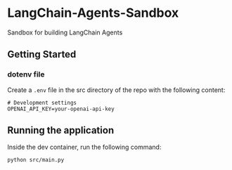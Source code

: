 # LangChain-Agents-Sandbox

Sandbox for building LangChain Agents

## Getting Started

### dotenv file

Create a `.env` file in the src directory of the repo with the following content:

```env
# Development settings
OPENAI_API_KEY=your-openai-api-key
```

## Running the application

Inside the dev container, run the following command:

```bash
python src/main.py
```